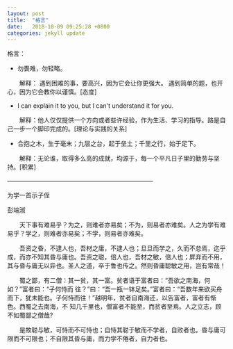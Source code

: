 ```yaml
---
layout: post
title:  "格言"
date:   2018-10-09 09:25:28 +0800
categories: jekyll update
---
```


格言：

* 勿畏难，勿轻略。

　　解释： 遇到困难的事，要高兴，因为它会让你更强大。
	    遇到简单的题，也开心，因为它会教你以谨慎。[态度]

* I can explain it to you, but I can't understand it for you.

　　解释：他人仅仅提供一个方向或者些许经验，作为生活、学习的指导。路是自己一步一个脚印完成的。[理论与实践的关系]

* 合抱之木，生于毫末；九层之台，起于垒土；千里之行，始于足下。

　　解释：无论谁，取得多么高的成就，均源于，每一个平凡日子里的勤劳与坚持。[积累]

————————————————————————


为学一首示子侄

彭端淑 

　　天下事有难易乎？为之，则难者亦易矣；不为，则易者亦难矣。人之为学有难易乎？学之，则难者亦易矣；不学，则易者亦难矣。

　　吾资之昏，不逮人也，吾材之庸，不逮人也；旦旦而学之，久而不怠焉，迄乎成，而亦不知其昏与庸也。吾资之聪，倍人也，吾材之敏，倍人也；屏弃而不用，其与昏与庸无以异也。圣人之道，卒于鲁也传之。然则昏庸聪敏之用，岂有常哉！

　　蜀之鄙，有二僧：其一贫，其一富。贫者语于富者曰：“吾欲之南海，何如？”富者曰：“子何恃而 往？”曰：“吾一瓶一钵足矣。”富者曰：“吾数年来欲买舟而下，犹未能也。子何恃而往！”越明年，贫者自南海还，以告富者，富者有惭色。西蜀之去南海，不 知几千里也，僧富者不能至，而贫者至焉。人之立志，顾不如蜀鄙之僧哉?

　　是故聪与敏，可恃而不可恃也；自恃其聪于敏而不学者，自败者也。昏与庸可限而不可限也；不自限其昏与庸，而力学不倦者，自力者也。

